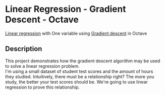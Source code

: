 # Linear Regression - Gradient Descent - Octave
[Linear regression](http://en.wikipedia.org/wiki/Linear_regression) with One variable using [Gradient descent](http://en.wikipedia.org/wiki/Gradient_descent) in Octave

## Description
This project demonstrates how the gradient descent algorithm may be used to solve a linear regression problem.
<br/>
I'm using a small dataset of student test scores and the amount of hours they studied. Intuitively, there must be a relationship right? The more you study, the better your test scores should be. We're going to use linear regression to prove this relationship.
